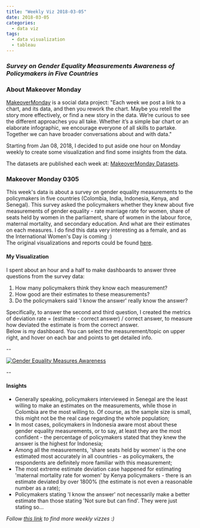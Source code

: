 ```yaml
---
title: "Weekly Viz 2018-03-05"
date: 2018-03-05
categories:
  - data viz
tags:
  - data visualization
  - tableau
---
```


### *Survey on Gender Equality Measurements Awareness of Policymakers in Five Countries*


### About Makeover Monday

[MakeoverMonday](http://www.makeovermonday.co.uk/) is a social data project:
"Each week we post a link to a chart, and its data, and then you rework the chart.
Maybe you retell the story more effectively, or find a new story in the data.
We’re curious to see the different approaches you all take. Whether it’s a simple bar chart or an elaborate infographic, we encourage everyone of all skills to partake.
Together we can have broader conversations about and with data."

Starting from Jan 08, 2018, I decided to put aside one hour on Monday weekly to create some visualization and find some insights from the data.

The datasets are published each week at: [MakeoverMonday Datasets](http://www.makeovermonday.co.uk/data/).

### Makeover Monday 0305

This week's data is about a survey on gender equality measurements to the policymakers in five countries (Colombia, India, Indonesia, Kenya, and Senegal).
This survey asked the policymakers whether they knew about five measurements of gender equality - rate marriage rate for women, share of seats held by women in the parliament, share of women in the labour force, maternal mortality, and secondary education.
And what are their estimates on each measures.
I do find this data very interesting as a female, and as the International Women's Day is coming :)  
The original visualizations and reports could be found [here](http://www.equalmeasures2030.org/products/policymaker-report/).


#### My Visualization

I spent about an hour and a half to make dashboards to answer three questions from the survey data:  
1. How many policymakers think they know each measurement?  
2. How good are their estimates to these measurements?
3. Do the policymakers said 'I know the answer' really know the answer?  

Specifically, to answer the second and third question, I created the metrics of deviation rate = (estimate - correct answer) / correct answer, to measure how deviated the estimate is from the correct answer.  
Below is my dashboard. You can select the measurement/topic on upper right, and hover on each bar and points to get detailed info.

--  

<div class='tableauPlaceholder' id='viz1537848762435' style='position: relative'>
<noscript><a href='#'>
  <img alt='Gender Equality Measures Awareness ' src='https:&#47;&#47;public.tableau.com&#47;static&#47;images&#47;Ma&#47;MakeOverMonday0305&#47;GenderEqualityMeasuresAwareness&#47;1_rss.png' style='border: none' />
</a></noscript>
<object class='tableauViz'  style='display:none;'>
  <param name='host_url' value='https%3A%2F%2Fpublic.tableau.com%2F' />
  <param name='embed_code_version' value='3' />
  <param name='site_root' value='' />
  <param name='name' value='MakeOverMonday0305&#47;GenderEqualityMeasuresAwareness' />
  <param name='tabs' value='no' />
  <param name='toolbar' value='yes' />
  <param name='static_image' value='https:&#47;&#47;public.tableau.com&#47;static&#47;images&#47;Ma&#47;MakeOverMonday0305&#47;GenderEqualityMeasuresAwareness&#47;1.png' />
  <param name='animate_transition' value='yes' />
  <param name='display_static_image' value='yes' />
  <param name='display_spinner' value='yes' />
  <param name='display_overlay' value='yes' />
  <param name='display_count' value='yes' />
</object></div>                
<script type='text/javascript'>     
  var divElement = document.getElementById('viz1537848762435');    
  var vizElement = divElement.getElementsByTagName('object')[0];                    
  vizElement.style.width='800px';vizElement.style.height='827px';            
  var scriptElement = document.createElement('script');               
  scriptElement.src = 'https://public.tableau.com/javascripts/api/viz_v1.js';                    
  vizElement.parentNode.insertBefore(scriptElement, vizElement);                
</script>


--  

#### Insights
* Generally speaking, policymakers interviewed in Senegal are the least willing to make an estimates on the measurements, while those in Colombia are the most willing to. Of course, as the sample size is small, this might not be the real case regarding the whole population;    
* In most cases, policymakers in Indonesia aware most about these gender equality measurements, or to say, at least they are the most confident - the percentage of policymakers stated that they knew the answer is the highest for Indonesia;  
* Among all the measurements, 'share seats held by women' is the one estimated most accurately in all countries - as policymakers, the respondents are definitely more familiar with this measurement;  
* The most extreme estimate deviation case happened for estimating 'maternal mortality rate for women' by Kenya policymakers - there is an estimate deviated by over 1800% (the estimate is not even a reasonable number as a rate);  
* Policymakers stating 'I know the answer' not necessarily make a better estimate than those stating 'Not sure but can find'. They were just stating so...  


*Follow [this link](https://yudong-94.github.io/personal-website/project/MakeOverMonday2018/) to find more weekly vizzes :)*